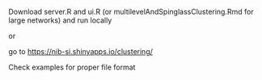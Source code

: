 Download server.R and ui.R (or multilevelAndSpinglassClustering.Rmd for large networks) and run locally 

or 

go to https://nib-si.shinyapps.io/clustering/


Check examples for proper file format
